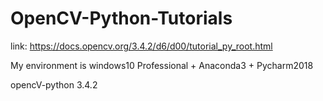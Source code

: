 # OpenCV-Python-Tutorials
link: https://docs.opencv.org/3.4.2/d6/d00/tutorial_py_root.html

My environment is windows10 Professional + Anaconda3 + Pycharm2018

opencV-python  3.4.2
